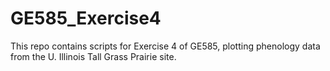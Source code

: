 # GE585_Exercise4

This repo contains scripts for Exercise 4 of GE585, plotting phenology data from the U. Illinois Tall Grass Prairie site.
